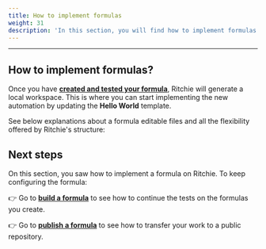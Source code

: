 ```yaml
---
title: How to implement formulas
weight: 31
description: 'In this section, you will find how to implement formulas on Ritchie.'
---
```


---

## How to implement formulas?

Once you have [**created and tested your formula**](/docs-ritchie/tutorials/formulas/how-to-create-formulas/), Ritchie will generate a local workspace. This is where you can start implementing the new automation by updating the **Hello World** template.  
  
See below explanations about a formula editable files and all the flexibility offered by Ritchie's structure:









## Next steps

On this section, you saw how to implement a formula on Ritchie. To keep configuring the formula:

👉 Go to [**build a formula**](/docs-ritchie/tutorials/formulas/how-to-build-formulas/) to see how to continue the tests on the formulas you create.

👉 Go to [**publish a formula**](/docs-ritchie/tutorials/formulas/how-to-publish-formulas/) to see how to transfer your work to a public repository.
